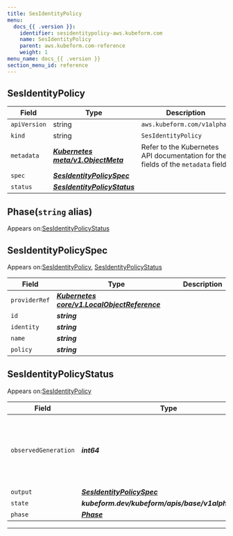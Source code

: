 ```yaml
---
title: SesIdentityPolicy
menu:
  docs_{{ .version }}:
    identifier: sesidentitypolicy-aws.kubeform.com
    name: SesIdentityPolicy
    parent: aws.kubeform.com-reference
    weight: 1
menu_name: docs_{{ .version }}
section_menu_id: reference
---
```


## SesIdentityPolicy
| Field | Type | Description |
| ------ | ----- | ----------- |
| `apiVersion` | string | `aws.kubeform.com/v1alpha1` |
|    `kind` | string | `SesIdentityPolicy` |
| `metadata` | ***[Kubernetes meta/v1.ObjectMeta](https://v1-18.docs.kubernetes.io/docs/reference/generated/kubernetes-api/v1.18/#objectmeta-v1-meta)***|Refer to the Kubernetes API documentation for the fields of the `metadata` field.|
| `spec` | ***[SesIdentityPolicySpec](#sesidentitypolicyspec)***||
| `status` | ***[SesIdentityPolicyStatus](#sesidentitypolicystatus)***||
## Phase(`string` alias)

Appears on:[SesIdentityPolicyStatus](#sesidentitypolicystatus)

## SesIdentityPolicySpec

Appears on:[SesIdentityPolicy](#sesidentitypolicy), [SesIdentityPolicyStatus](#sesidentitypolicystatus)

| Field | Type | Description |
| ------ | ----- | ----------- |
| `providerRef` | ***[Kubernetes core/v1.LocalObjectReference](https://v1-18.docs.kubernetes.io/docs/reference/generated/kubernetes-api/v1.18/#localobjectreference-v1-core)***||
| `id` | ***string***||
| `identity` | ***string***||
| `name` | ***string***||
| `policy` | ***string***||
## SesIdentityPolicyStatus

Appears on:[SesIdentityPolicy](#sesidentitypolicy)

| Field | Type | Description |
| ------ | ----- | ----------- |
| `observedGeneration` | ***int64***| ***(Optional)*** Resource generation, which is updated on mutation by the API Server.|
| `output` | ***[SesIdentityPolicySpec](#sesidentitypolicyspec)***| ***(Optional)*** |
| `state` | ***kubeform.dev/kubeform/apis/base/v1alpha1.State***| ***(Optional)*** |
| `phase` | ***[Phase](#phase)***| ***(Optional)*** |
---
